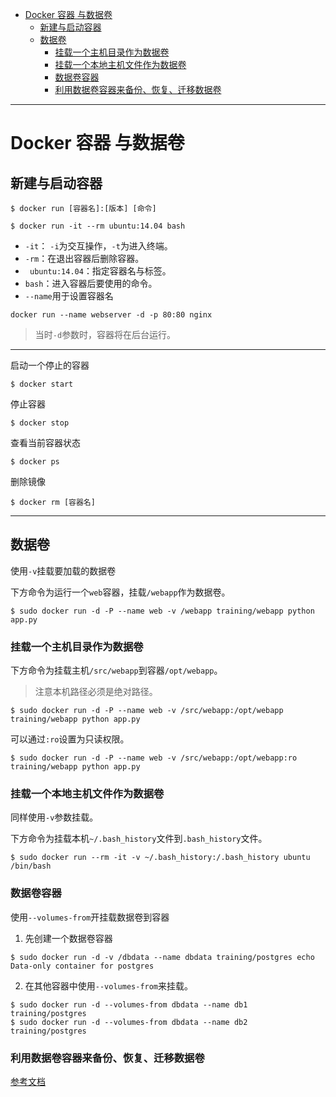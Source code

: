<!--toc-->

- [Docker 容器 与数据卷](#docker-容器-与数据卷)
	- [新建与启动容器](#新建与启动容器)
	- [数据卷](#数据卷)
		- [挂载一个主机目录作为数据卷](#挂载一个主机目录作为数据卷)
		- [挂载一个本地主机文件作为数据卷](#挂载一个本地主机文件作为数据卷)
		- [数据卷容器](#数据卷容器)
		- [利用数据卷容器来备份、恢复、迁移数据卷](#利用数据卷容器来备份-恢复-迁移数据卷)

<!-- tocstop -->

-----

# Docker 容器 与数据卷

## 新建与启动容器

```
$ docker run [容器名]:[版本] [命令]
```
```
$ docker run -it --rm ubuntu:14.04 bash
```

* `-it`： `-i`为交互操作，`-t`为进入终端。
* `-rm`：在退出容器后删除容器。
* ` ubuntu:14.04`：指定容器名与标签。
* `bash`：进入容器后要使用的命令。
* `--name`用于设置容器名

````
docker run --name webserver -d -p 80:80 nginx
````

> 当时`-d`参数时，容器将在后台运行。

-----

启动一个停止的容器

```
$ docker start  
```

停止容器

```
$ docker stop
```

查看当前容器状态

```
$ docker ps
```

删除镜像

```
$ docker rm [容器名]
```

------

## 数据卷

使用`-v`挂载要加载的数据卷

下方命令为运行一个`web`容器，挂载`/webapp`作为数据卷。

```
$ sudo docker run -d -P --name web -v /webapp training/webapp python app.py
```

### 挂载一个主机目录作为数据卷

下方命令为挂载主机`/src/webapp`到容器`/opt/webapp`。

> 注意本机路径必须是绝对路径。

```
$ sudo docker run -d -P --name web -v /src/webapp:/opt/webapp training/webapp python app.py
```

可以通过`:ro`设置为只读权限。

```
$ sudo docker run -d -P --name web -v /src/webapp:/opt/webapp:ro
training/webapp python app.py
```

### 挂载一个本地主机文件作为数据卷

同样使用`-v`参数挂载。

下方命令为挂载本机`~/.bash_history`文件到`.bash_history`文件。

```
$ sudo docker run --rm -it -v ~/.bash_history:/.bash_history ubuntu /bin/bash
```

### 数据卷容器

使用`--volumes-from`开挂载数据卷到容器

1. 先创建一个数据卷容器

```
$ sudo docker run -d -v /dbdata --name dbdata training/postgres echo Data-only container for postgres
```
2. 在其他容器中使用`--volumes-from`来挂载。

```
$ sudo docker run -d --volumes-from dbdata --name db1 training/postgres
$ sudo docker run -d --volumes-from dbdata --name db2 training/postgres
```

### 利用数据卷容器来备份、恢复、迁移数据卷

[参考文档](https://yeasy.gitbooks.io/docker_practice/content/data_management/management.html)
